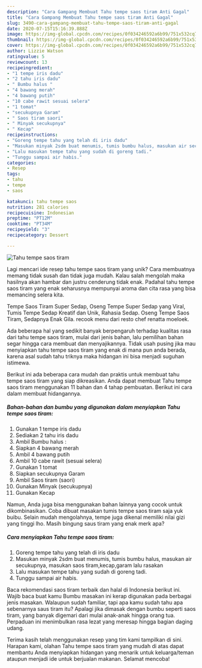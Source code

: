 ```yaml
---
description: "Cara Gampang Membuat Tahu tempe saos tiram Anti Gagal"
title: "Cara Gampang Membuat Tahu tempe saos tiram Anti Gagal"
slug: 3490-cara-gampang-membuat-tahu-tempe-saos-tiram-anti-gagal
date: 2020-07-15T15:16:39.888Z
image: https://img-global.cpcdn.com/recipes/0f034246592a6b99/751x532cq70/tahu-tempe-saos-tiram-foto-resep-utama.jpg
thumbnail: https://img-global.cpcdn.com/recipes/0f034246592a6b99/751x532cq70/tahu-tempe-saos-tiram-foto-resep-utama.jpg
cover: https://img-global.cpcdn.com/recipes/0f034246592a6b99/751x532cq70/tahu-tempe-saos-tiram-foto-resep-utama.jpg
author: Lizzie Watson
ratingvalue: 5
reviewcount: 13
recipeingredient:
- "1 tempe iris dadu"
- "2 tahu iris dadu"
- " Bumbu halus "
- "4 bawang merah"
- "4 bawang putih"
- "10 cabe rawit sesuai selera"
- "1 tomat"
- "secukupnya Garam"
- " Saos tiram saori"
- " Minyak secukupnya"
- " Kecap"
recipeinstructions:
- "Goreng tempe tahu yang telah di iris dadu"
- "Masukan minyak 2sdm buat menumis, tumis bumbu halus, masukan air secukupnya, masukan saos tiram,kecap,garam lalu rasakan"
- "Lalu masukan tempe tahu yang sudah di goreng tadi."
- "Tunggu sampai air habis."
categories:
- Resep
tags:
- tahu
- tempe
- saos

katakunci: tahu tempe saos 
nutrition: 281 calories
recipecuisine: Indonesian
preptime: "PT12M"
cooktime: "PT34M"
recipeyield: "3"
recipecategory: Dessert

---
```



![Tahu tempe saos tiram](https://img-global.cpcdn.com/recipes/0f034246592a6b99/751x532cq70/tahu-tempe-saos-tiram-foto-resep-utama.jpg)

Lagi mencari ide resep tahu tempe saos tiram yang unik? Cara membuatnya memang tidak susah dan tidak juga mudah. Kalau salah mengolah maka hasilnya akan hambar dan justru cenderung tidak enak. Padahal tahu tempe saos tiram yang enak seharusnya mempunyai aroma dan cita rasa yang bisa memancing selera kita.

Tempe Saos Tiram Super Sedap, Oseng Tempe Super Sedap yang Viral, Tumis Tempe Sedap Kreatif dan Unik, Rahasia Sedap. Oseng Tempe Saos Tiram, Sedapnya Enak Gila. recook menu dari resto chef renatta moeloek.

Ada beberapa hal yang sedikit banyak berpengaruh terhadap kualitas rasa dari tahu tempe saos tiram, mulai dari jenis bahan, lalu pemilihan bahan segar hingga cara membuat dan menyajikannya. Tidak usah pusing jika mau menyiapkan tahu tempe saos tiram yang enak di mana pun anda berada, karena asal sudah tahu triknya maka hidangan ini bisa menjadi suguhan istimewa.


Berikut ini ada beberapa cara mudah dan praktis untuk membuat tahu tempe saos tiram yang siap dikreasikan. Anda dapat membuat Tahu tempe saos tiram menggunakan 11 bahan dan 4 tahap pembuatan. Berikut ini cara dalam membuat hidangannya.

<!--inarticleads1-->

##### Bahan-bahan dan bumbu yang digunakan dalam menyiapkan Tahu tempe saos tiram:

1. Gunakan 1 tempe iris dadu
1. Sediakan 2 tahu iris dadu
1. Ambil  Bumbu halus :
1. Siapkan 4 bawang merah
1. Ambil 4 bawang putih
1. Ambil 10 cabe rawit (sesuai selera)
1. Gunakan 1 tomat
1. Siapkan secukupnya Garam
1. Ambil  Saos tiram (saori)
1. Gunakan  Minyak (secukupnya)
1. Gunakan  Kecap


Namun, Anda juga bisa menggunakan bahan lainnya yang cocok untuk dikombinasikan. Coba dibuat masakan tumis tempe saos tiram saja yuk buibu. Selain mudah mengolahnya, tempe juga dikenal memiliki nilai gizi yang tinggi lho. Masih bingung saus tiram yang enak merk apa? 

<!--inarticleads2-->

##### Cara menyiapkan Tahu tempe saos tiram:

1. Goreng tempe tahu yang telah di iris dadu
1. Masukan minyak 2sdm buat menumis, tumis bumbu halus, masukan air secukupnya, masukan saos tiram,kecap,garam lalu rasakan
1. Lalu masukan tempe tahu yang sudah di goreng tadi.
1. Tunggu sampai air habis.


Baca rekomendasi saos tiram terbaik dan halal di Indonesia berikut ini. Wajib baca buat kamu Bumbu masakan ini kerap digunakan pada berbagai jenis masakan. Walaupun sudah familiar, tapi apa kamu sudah tahu apa sebenarnya saus tiram itu? Apalagi jika dimasak dengan bumbu seperti saos tiram, yang banyak digemari dari mulai anak-anak hingga orang tua. Perpaduan ini menimbulkan rasa lezat yang meresap hingga bagian daging udang. 

Terima kasih telah menggunakan resep yang tim kami tampilkan di sini. Harapan kami, olahan Tahu tempe saos tiram yang mudah di atas dapat membantu Anda menyiapkan hidangan yang menarik untuk keluarga/teman ataupun menjadi ide untuk berjualan makanan. Selamat mencoba!
